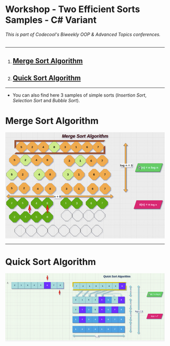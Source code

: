 # Workshop - Two Efficient Sorts Samples - C# Variant

###### This is part of Codecool's Biweekly OOP & Advanced Topics conferences.

---
1. ## [Merge Sort Algorithm](#Merge-Sort-Algorithm)
2. ## [Quick Sort Algorithm](#Quick-Sort-Algorithm)
---
- You can also find here 3 samples of simple sorts (_Insertion Sort_, _Selection Sort_ and _Bubble Sort_).

# Merge Sort Algorithm
![Merge sort Diagram](mergeSort.png)

---

# Quick Sort Algorithm
![Quick sort Diagram](quickSort.png)